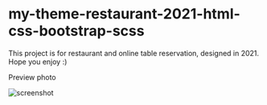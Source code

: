# my-theme-restaurant-2021-html-css-bootstrap-scss
This project is for restaurant and online table reservation, designed in 2021. Hope you enjoy :)

Preview photo

![screenshot](https://github.com/arkhalaj/my-theme-restaurant-2021-html-css-bootstrap-scss/assets/169236874/e54ae8d8-2977-4ffb-8c08-989a1082aced)
